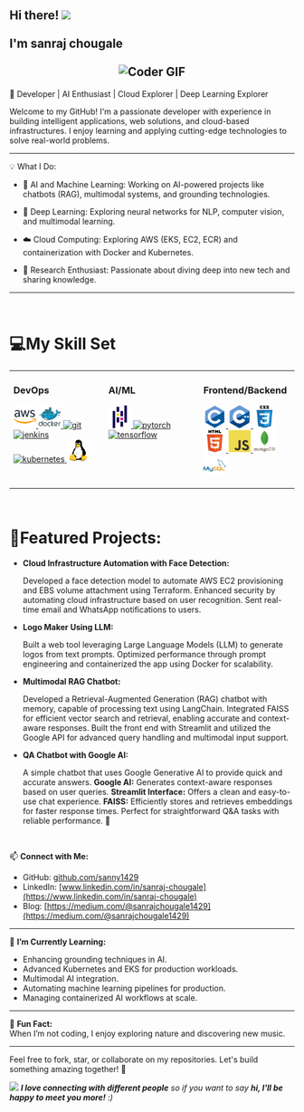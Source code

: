 <h2 align="left">
 <abc>
  <br>Hi there! <img src="https://user-images.githubusercontent.com/42378118/110234147-e3259600-7f4e-11eb-95be-0c4047144dea.gif" width="30"><br>
  <br> I'm sanraj chougale<br>
  <br>
    <div style="text-align: center;">
      <img src="https://media.giphy.com/media/SWoSkN6DxTszqIKEqv/giphy.gif" alt="Coder GIF" width="400">
    </div>
 </abc>
</h2>


🚀 Developer | AI Enthusiast | Cloud Explorer | Deep Learning Explorer

Welcome to my GitHub! I'm a passionate developer with experience in building intelligent applications, web solutions, and cloud-based infrastructures. 
I enjoy learning and applying cutting-edge technologies to solve real-world problems.

---

💡 What I Do:

- 🤖 AI and Machine Learning: Working on AI-powered projects like chatbots (RAG), multimodal systems, and grounding technologies.

- 🧠 Deep Learning: Exploring neural networks for NLP, computer vision, and multimodal learning.

- ☁️ Cloud Computing: Exploring AWS (EKS, EC2, ECR) and containerization with Docker and Kubernetes.

- 🔬 Research Enthusiast: Passionate about diving deep into new tech and sharing knowledge.

---

<br/>  
  
# 💻My Skill Set 

<table><tr><td valign="top" width="33%"> 

### DevOps  
<div align="center">  
<p align="left"> <a href="https://aws.amazon.com" target="_blank" rel="noreferrer"> <img src="https://raw.githubusercontent.com/devicons/devicon/master/icons/amazonwebservices/amazonwebservices-original-wordmark.svg" alt="aws" width="40" height="40"/> </a> <a href="https://www.docker.com/" target="_blank" rel="noreferrer"> <img src="https://raw.githubusercontent.com/devicons/devicon/master/icons/docker/docker-original-wordmark.svg" alt="docker" width="40" height="40"/> </a> <a href="https://git-scm.com/" target="_blank" rel="noreferrer"> <img src="https://www.vectorlogo.zone/logos/git-scm/git-scm-icon.svg" alt="git" width="40" height="40"/> </a> <a href="https://www.jenkins.io" target="_blank" rel="noreferrer"> <img src="https://www.vectorlogo.zone/logos/jenkins/jenkins-icon.svg" alt="jenkins" width="40" height="40"/> </a> <a href="https://kubernetes.io" target="_blank" rel="noreferrer"> <img src="https://www.vectorlogo.zone/logos/kubernetes/kubernetes-icon.svg" alt="kubernetes" width="40" height="40"/> </a> <a href="https://www.linux.org/" target="_blank" rel="noreferrer"> <img src="https://raw.githubusercontent.com/devicons/devicon/master/icons/linux/linux-original.svg" alt="linux" width="40" height="40"/> </a> </p>
</div></td><td valign="top" width="33%"> 

### AI/ML
<div align="center">  
<p align="left"> <a href="https://pandas.pydata.org/" target="_blank" rel="noreferrer"> <img src="https://raw.githubusercontent.com/devicons/devicon/2ae2a900d2f041da66e950e4d48052658d850630/icons/pandas/pandas-original.svg" alt="pandas" width="40" height="40"/> </a> <a href="https://pytorch.org/" target="_blank" rel="noreferrer"> <img src="https://www.vectorlogo.zone/logos/pytorch/pytorch-icon.svg" alt="pytorch" width="40" height="40"/> </a> <a href="https://www.tensorflow.org" target="_blank" rel="noreferrer"> <img src="https://www.vectorlogo.zone/logos/tensorflow/tensorflow-icon.svg" alt="tensorflow" width="40" height="40"/> </a> </p>
</div></td><td valign="top" width="33%"> 
  
### Frontend/Backend
<div align="center">  
<p align="left"> <a href="https://www.cprogramming.com/" target="_blank" rel="noreferrer"> <img src="https://raw.githubusercontent.com/devicons/devicon/master/icons/c/c-original.svg" alt="c" width="40" height="40"/> </a> <a href="https://www.w3schools.com/cpp/" target="_blank" rel="noreferrer"> <img src="https://raw.githubusercontent.com/devicons/devicon/master/icons/cplusplus/cplusplus-original.svg" alt="cplusplus" width="40" height="40"/> </a> <a href="https://www.w3schools.com/css/" target="_blank" rel="noreferrer"> <img src="https://raw.githubusercontent.com/devicons/devicon/master/icons/css3/css3-original-wordmark.svg" alt="css3" width="40" height="40"/> </a> <a href="https://www.w3.org/html/" target="_blank" rel="noreferrer"> <img src="https://raw.githubusercontent.com/devicons/devicon/master/icons/html5/html5-original-wordmark.svg" alt="html5" width="40" height="40"/> </a> <a href="https://developer.mozilla.org/en-US/docs/Web/JavaScript" target="_blank" rel="noreferrer"> <img src="https://raw.githubusercontent.com/devicons/devicon/master/icons/javascript/javascript-original.svg" alt="javascript" width="40" height="40"/> </a> <a href="https://www.mongodb.com/" target="_blank" rel="noreferrer"> <img src="https://raw.githubusercontent.com/devicons/devicon/master/icons/mongodb/mongodb-original-wordmark.svg" alt="mongodb" width="40" height="40"/> </a> <a href="https://www.mysql.com/" target="_blank" rel="noreferrer"> <img src="https://raw.githubusercontent.com/devicons/devicon/master/icons/mysql/mysql-original-wordmark.svg" alt="mysql" width="40" height="40"/> </a> </p>
</div></td></tr></table> 


<br/>


# 🌟Featured Projects:

- **Cloud Infrastructure Automation with Face Detection:**

  Developed a face detection model to automate AWS EC2 provisioning and EBS volume attachment using Terraform.
  Enhanced security by automating cloud infrastructure based on user recognition.
  Sent real-time email and WhatsApp notifications to users.



- **Logo Maker Using LLM:**

  Built a web tool leveraging Large Language Models (LLM) to generate logos from text prompts.
  Optimized performance through prompt engineering and containerized the app using Docker for scalability.



- **Multimodal RAG Chatbot:**

  Developed a Retrieval-Augmented Generation (RAG) chatbot with memory, capable of processing text using LangChain.
  Integrated FAISS for efficient vector search and retrieval, enabling accurate and context-aware responses.
  Built the front end with Streamlit and utilized the Google API for advanced query handling and multimodal input support.



- **QA Chatbot with Google AI:**

  A simple chatbot that uses Google Generative AI to provide quick and accurate answers.
  **Google AI:** Generates context-aware responses based on user queries.
  **Streamlit Interface:** Offers a clean and easy-to-use chat experience.
  **FAISS:** Efficiently stores and retrieves embeddings for faster response times.
  Perfect for straightforward Q&A tasks with reliable performance. 🚀



<br/>

📫 **Connect with Me:**

- GitHub: [github.com/sanny1429](https://github.com/sanny1429)  
- LinkedIn: [www.linkedin.com/in/sanraj-chougale](https://www.linkedin.com/in/sanraj-chougale)  
- Blog: [https://medium.com/@sanrajchougale1429](https://medium.com/@sanrajchougale1429)

---

🌱 **I’m Currently Learning:**

- Enhancing grounding techniques in AI.
- Advanced Kubernetes and EKS for production workloads.
- Multimodal AI integration.
- Automating machine learning pipelines for production.
- Managing containerized AI workflows at scale.

---

🎯 **Fun Fact:**  
When I’m not coding, I enjoy exploring nature and discovering new music.

---

Feel free to fork, star, or collaborate on my repositories. Let's build something amazing together! 🚀

<img src="https://media.giphy.com/media/LnQjpWaON8nhr21vNW/giphy.gif" width="60"> <em><b>I love connecting with different people</b> so if you want to say <b>hi, I'll be happy to meet you more!</b> :)</em>
